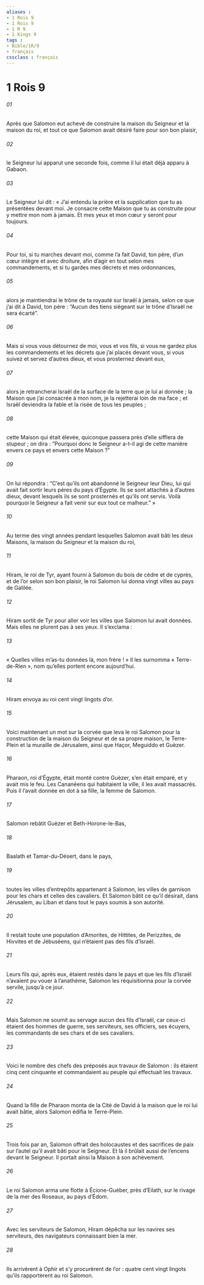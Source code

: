 ```yaml
---
aliases : 
- 1 Rois 9
- 1 Rois 9
- 1 R 9
- 1 Kings 9
tags : 
- Bible/1R/9
- français
cssclass : français
---
```


# 1 Rois 9

###### 01
Après que Salomon eut achevé de construire la maison du Seigneur et la maison du roi, et tout ce que Salomon avait désiré faire pour son bon plaisir,
###### 02
le Seigneur lui apparut une seconde fois, comme il lui était déjà apparu à Gabaon.
###### 03
Le Seigneur lui dit : « J’ai entendu la prière et la supplication que tu as présentées devant moi. Je consacre cette Maison que tu as construite pour y mettre mon nom à jamais. Et mes yeux et mon cœur y seront pour toujours.
###### 04
Pour toi, si tu marches devant moi, comme l’a fait David, ton père, d’un cœur intègre et avec droiture, afin d’agir en tout selon mes commandements, et si tu gardes mes décrets et mes ordonnances,
###### 05
alors je maintiendrai le trône de ta royauté sur Israël à jamais, selon ce que j’ai dit à David, ton père : “Aucun des tiens siégeant sur le trône d’Israël ne sera écarté”.
###### 06
Mais si vous vous détournez de moi, vous et vos fils, si vous ne gardez plus les commandements et les décrets que j’ai placés devant vous, si vous suivez et servez d’autres dieux, et vous prosternez devant eux,
###### 07
alors je retrancherai Israël de la surface de la terre que je lui ai donnée ; la Maison que j’ai consacrée à mon nom, je la rejetterai loin de ma face ; et Israël deviendra la fable et la risée de tous les peuples ;
###### 08
cette Maison qui était élevée, quiconque passera près d’elle sifflera de stupeur ; on dira : “Pourquoi donc le Seigneur a-t-il agi de cette manière envers ce pays et envers cette Maison ?”
###### 09
On lui répondra : “C’est qu’ils ont abandonné le Seigneur leur Dieu, lui qui avait fait sortir leurs pères du pays d’Égypte. Ils se sont attachés à d’autres dieux, devant lesquels ils se sont prosternés et qu’ils ont servis. Voilà pourquoi le Seigneur a fait venir sur eux tout ce malheur.” »
###### 10
Au terme des vingt années pendant lesquelles Salomon avait bâti les deux Maisons, la maison du Seigneur et la maison du roi,
###### 11
Hiram, le roi de Tyr, ayant fourni à Salomon du bois de cèdre et de cyprès, et de l’or selon son bon plaisir, le roi Salomon lui donna vingt villes au pays de Galilée.
###### 12
Hiram sortit de Tyr pour aller voir les villes que Salomon lui avait données. Mais elles ne plurent pas à ses yeux. Il s’exclama :
###### 13
« Quelles villes m’as-tu données là, mon frère ! » Il les surnomma « Terre-de-Rien », nom qu’elles portent encore aujourd’hui.
###### 14
Hiram envoya au roi cent vingt lingots d’or.
###### 15
Voici maintenant un mot sur la corvée que leva le roi Salomon pour la construction de la maison du Seigneur et de sa propre maison, le Terre-Plein et la muraille de Jérusalem, ainsi que Haçor, Meguiddo et Guèzer.
###### 16
Pharaon, roi d’Égypte, était monté contre Guèzer, s’en était emparé, et y avait mis le feu. Les Cananéens qui habitaient la ville, il les avait massacrés. Puis il l’avait donnée en dot à sa fille, la femme de Salomon.
###### 17
Salomon rebâtit Guèzer et Beth-Horone-le-Bas,
###### 18
Baalath et Tamar-du-Désert, dans le pays,
###### 19
toutes les villes d’entrepôts appartenant à Salomon, les villes de garnison pour les chars et celles des cavaliers. Et Salomon bâtit ce qu’il désirait, dans Jérusalem, au Liban et dans tout le pays soumis à son autorité.
###### 20
Il restait toute une population d’Amorites, de Hittites, de Perizzites, de Hivvites et de Jébuséens, qui n’étaient pas des fils d’Israël.
###### 21
Leurs fils qui, après eux, étaient restés dans le pays et que les fils d’Israël n’avaient pu vouer à l’anathème, Salomon les réquisitionna pour la corvée servile, jusqu’à ce jour.
###### 22
Mais Salomon ne soumit au servage aucun des fils d’Israël, car ceux-ci étaient des hommes de guerre, ses serviteurs, ses officiers, ses écuyers, les commandants de ses chars et de ses cavaliers.
###### 23
Voici le nombre des chefs des préposés aux travaux de Salomon : ils étaient cinq cent cinquante et commandaient au peuple qui effectuait les travaux.
###### 24
Quand la fille de Pharaon monta de la Cité de David à la maison que le roi lui avait bâtie, alors Salomon édifia le Terre-Plein.
###### 25
Trois fois par an, Salomon offrait des holocaustes et des sacrifices de paix sur l’autel qu’il avait bâti pour le Seigneur. Et là il brûlait aussi de l’encens devant le Seigneur. Il portait ainsi la Maison à son achèvement.
###### 26
Le roi Salomon arma une flotte à Écione-Guéber, près d’Eilath, sur le rivage de la mer des Roseaux, au pays d’Édom.
###### 27
Avec les serviteurs de Salomon, Hiram dépêcha sur les navires ses serviteurs, des navigateurs connaissant bien la mer.
###### 28
Ils arrivèrent à Ophir et s’y procurèrent de l’or : quatre cent vingt lingots qu’ils rapportèrent au roi Salomon.
